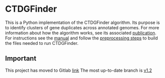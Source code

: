 # CTDGFinder

This is a Python implementation of the CTDGFinder algorithm. Its purpose is to identify clusters of gene duplicates across annotated genomes. For more information about how the algorithm works, see its associated [publication](https://academic.oup.com/mbe/article/34/1/215/2655122). For instructions see the [manual](manual/manual.md) and follow the [preprocessing steps](manual/preprocessing.md) to build the files needed to run CTDGFinder.

## Important
This project has moved to Gitlab [link](https://gitlab.com/alekosbiofilos)
The most up-to-date branch is [v1.2](https://github.com/biofilos/ctdg_finder/tree/bed_based)
